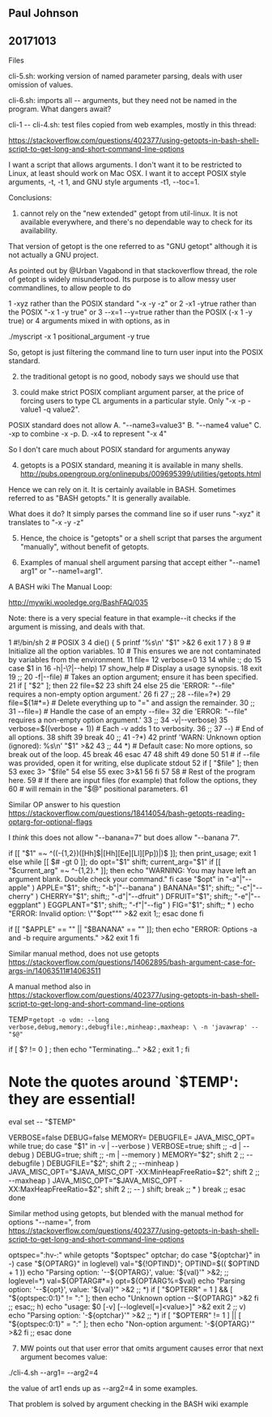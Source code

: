 ## Paul Johnson
## 20171013

Files

cli-5.sh: working version of named parameter parsing, deals with user
omission of values.

cli-6.sh: imports all -- arguments, but they need not be named in
the program. What dangers await?

cli-1 -- cli-4.sh: test files copied from web examples, mostly
in this thread:

https://stackoverflow.com/questions/402377/using-getopts-in-bash-shell-script-to-get-long-and-short-command-line-options

I want a script that allows arguments. I don't want it to
be restricted to Linux, at least should work on Mac OSX. I want
it to accept POSIX style arguments, -t, -t 1, and GNU
style arguments -t1, --toc=1. 

Conclusions:

1. cannot rely on the "new extended" getopt from util-linux. It 
is not available everywhere, and there's no dependable way to
check for its availability.

That version of getopt is the one referred to as "GNU getopt" 
although it is not actually a GNU project.

As pointed out by @Urban Vagabond in that stackoverflow
thread, the role of getopt is widely misundertood. Its purpose
is to allow messy user commandlines, to allow people to do

1 -xyz rather than the POSIX standard "-x -y -z" 
or 
2 -x1 -ytrue rather than the POSIX "-x 1 -y true"
or
3 --x=1 --y=true rather than the POSIX (-x 1 -y true)
or
4 arguments mixed in with options, as in

./myscript -x 1 positional_argument -y true

So, getopt is just filtering the command line to turn
user input into the POSIX standard.


2. the traditional getopt is no good, nobody says we should
use that


3. could make strict POSIX compliant argument parser, 
at the price of forcing users to type CL arguments
in a particular style.  Only "-x -p -value1 -q value2".

POSIX standard does not allow
A. "--name3=value3" 
B. "--name4 value"
C. -xp to combine -x -p.
D. -x4 to represent "-x 4"

So I don't care much about POSIX standard for arguments anyway


4. getopts is a POSIX standard, meaning it is available in many shells. 
http://pubs.opengroup.org/onlinepubs/009695399/utilities/getopts.html

Hence we can rely on it. It is certainly available in BASH. 
Sometimes referred to as "BASH getopts." It is generally available.

What does it do? It simply parses the command line so if user 
runs "-xyz" it translates to "-x -y -z"

5. Hence, the choice is "getopts" or a shell script that
parses the argument "manually", without benefit of getopts.

6. Examples of manual shell argument parsing that accept either
"--name1 arg1" or "--name1=arg1".

A BASH wiki The Manual Loop:

http://mywiki.wooledge.org/BashFAQ/035

Note: there is a very special feature in that example--it
checks if the argument is missing, and deals with that.

   1 #!/bin/sh
   2 # POSIX
   3 
   4 die() {
   5     printf '%s\n' "$1" >&2
   6     exit 1
   7 }
   8 
   9 # Initialize all the option variables.
  10 # This ensures we are not contaminated by variables from the environment.
  11 file=
  12 verbose=0
  13 
  14 while :; do
  15     case $1 in
  16         -h|-\?|--help)
  17             show_help    # Display a usage synopsis.
  18             exit
  19             ;;
  20         -f|--file)       # Takes an option argument; ensure it has been specified.
  21             if [ "$2" ]; then
  22                 file=$2
  23                 shift
  24             else
  25                 die 'ERROR: "--file" requires a non-empty option argument.'
  26             fi
  27             ;;
  28         --file=?*)
  29             file=${1#*=} # Delete everything up to "=" and assign the remainder.
  30             ;;
  31         --file=)         # Handle the case of an empty --file=
  32             die 'ERROR: "--file" requires a non-empty option argument.'
  33             ;;
  34         -v|--verbose)
  35             verbose=$((verbose + 1))  # Each -v adds 1 to verbosity.
  36             ;;
  37         --)              # End of all options.
  38             shift
  39             break
  40             ;;
  41         -?*)
  42             printf 'WARN: Unknown option (ignored): %s\n' "$1" >&2
  43             ;;
  44         *)               # Default case: No more options, so break out of the loop.
  45             break
  46     esac
  47 
  48     shift
  49 done
  50 
  51 # if --file was provided, open it for writing, else duplicate stdout
  52 if [ "$file" ]; then
  53     exec 3> "$file"
  54 else
  55     exec 3>&1
  56 fi
  57 
  58 # Rest of the program here.
  59 # If there are input files (for example) that follow the options, they
  60 # will remain in the "$@" positional parameters.
  61 




Similar OP answer to his question
https://stackoverflow.com/questions/18414054/bash-getopts-reading-optarg-for-optional-flags

I *think* this does not allow "--banana=7" but does allow "--banana 7".

  if [[ "$1" =~ ^((-{1,2})([Hh]$|[Hh][Ee][Ll][Pp])|)$ ]]; then
    print_usage; exit 1
  else
    while [[ $# -gt 0 ]]; do
      opt="$1"
      shift;
      current_arg="$1"
      if [[ "$current_arg" =~ ^-{1,2}.* ]]; then
        echo "WARNING: You may have left an argument blank. Double check your command." 
      fi
      case "$opt" in
        "-a"|"--apple"      ) APPLE="$1"; shift;;
        "-b"|"--banana"     ) BANANA="$1"; shift;;
        "-c"|"--cherry"     ) CHERRY="$1"; shift;;
        "-d"|"--dfruit"     ) DFRUIT="$1"; shift;;
        "-e"|"--eggplant"   ) EGGPLANT="$1"; shift;;
        "-f"|"--fig"        ) FIG="$1"; shift;;
        *                   ) echo "ERROR: Invalid option: \""$opt"\"" >&2
                              exit 1;;
      esac
    done
  fi

  if [[ "$APPLE" == "" || "$BANANA" == "" ]]; then
    echo "ERROR: Options -a and -b require arguments." >&2
    exit 1
  fi


Similar manual method, does not use getopts
https://stackoverflow.com/questions/14062895/bash-argument-case-for-args-in/14063511#14063511

A manual method also in
https://stackoverflow.com/questions/402377/using-getopts-in-bash-shell-script-to-get-long-and-short-command-line-options

TEMP=`getopt -o vdm: --long verbose,debug,memory:,debugfile:,minheap:,maxheap: \
             -n 'javawrap' -- "$@"`

if [ $? != 0 ] ; then echo "Terminating..." >&2 ; exit 1 ; fi

# Note the quotes around `$TEMP': they are essential!
eval set -- "$TEMP"

VERBOSE=false
DEBUG=false
MEMORY=
DEBUGFILE=
JAVA_MISC_OPT=
while true; do
  case "$1" in
    -v | --verbose ) VERBOSE=true; shift ;;
    -d | --debug ) DEBUG=true; shift ;;
    -m | --memory ) MEMORY="$2"; shift 2 ;;
    --debugfile ) DEBUGFILE="$2"; shift 2 ;;
    --minheap )
      JAVA_MISC_OPT="$JAVA_MISC_OPT -XX:MinHeapFreeRatio=$2"; shift 2 ;;
    --maxheap )
      JAVA_MISC_OPT="$JAVA_MISC_OPT -XX:MaxHeapFreeRatio=$2"; shift 2 ;;
    -- ) shift; break ;;
    * ) break ;;
  esac
done




Similar method using getopts, but blended with the manual
method for options "--name=", from
https://stackoverflow.com/questions/402377/using-getopts-in-bash-shell-script-to-get-long-and-short-command-line-options

optspec=":hv-:"
while getopts "$optspec" optchar; do
    case "${optchar}" in
        -)
            case "${OPTARG}" in
                loglevel)
                    val="${!OPTIND}"; OPTIND=$(( $OPTIND + 1 ))
                    echo "Parsing option: '--${OPTARG}', value: '${val}'" >&2;
                    ;;
                loglevel=*)
                    val=${OPTARG#*=}
                    opt=${OPTARG%=$val}
                    echo "Parsing option: '--${opt}', value: '${val}'" >&2
                    ;;
                *)
                    if [ "$OPTERR" = 1 ] && [ "${optspec:0:1}" != ":" ]; then
                        echo "Unknown option --${OPTARG}" >&2
                    fi
                    ;;
            esac;;
        h)
            echo "usage: $0 [-v] [--loglevel[=]<value>]" >&2
            exit 2
            ;;
        v)
            echo "Parsing option: '-${optchar}'" >&2
            ;;
        *)
            if [ "$OPTERR" != 1 ] || [ "${optspec:0:1}" = ":" ]; then
                echo "Non-option argument: '-${OPTARG}'" >&2
            fi
            ;;
    esac
done







7. MW points out that user error that omits argument causes
error that next argument becomes value:

./cli-4.sh --arg1= --arg2=4

the value of art1 ends up as --arg2=4 in some examples.

That problem is solved by argument checking in the BASH wiki
example







	
